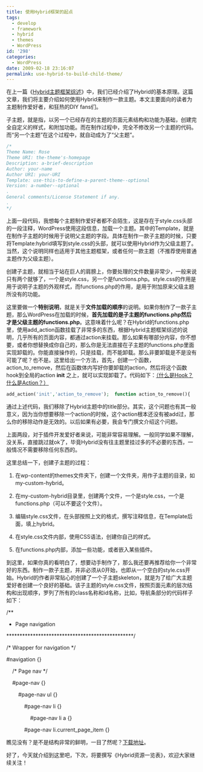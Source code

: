 ```yaml
---
title: 使用Hybrid框架的起点
tags:
  - develop
  - framework
  - hybrid
  - themes
  - WordPress
id: '298'
categories:
  - WordPress
date: 2009-02-18 23:16:07
permalink: use-hybrid-to-build-child-theme/
---
```


在上一篇《[Hybrid主题框架综述](http://blog.charlestang.org/introduction-to-hybrid.htm)》中，我们已经介绍了Hybrid的基本原理。这篇文章，我们将主要介绍如何使用Hybrid来制作一款主题。本文主要面向的读者为主题制作爱好者，和狂热的DIY fans们。
<!-- more -->
子主题，就是指，以另一个已经存在的主题的页面元素结构和功能为基础，创建完全自定义的样式，和附加功能。而在制作过程中，完全不修改另一个主题的代码。而“另一个主题”在这个过程中，就自动成为了“父主题”。

```php
/*   
Theme Name: Rose
Theme URI: the-theme's-homepage
Description: a-brief-description
Author: your-name
Author URI: your-URI
Template: use-this-to-define-a-parent-theme--optional
Version: a-number--optional
.
General comments/License Statement if any.
.
*/
```

上面一段代码，我想每个主题制作爱好者都不会陌生，这是存在于style.css头部的一段注释，WordPress使用这段信息，加载一个主题。其中的Template，就是在制作子主题的时候用于说明父主题的字段。具体在制作一款子主题的时候，只要将Template:hybrid填写到style.css的头部，就可以使用Hybrid作为父级主题了。当然，这个说明同样也适用于其他主题框架，或者任何一款主题（不推荐使用普通主题作为父级主题）。

创建子主题，就相当于站在巨人的肩膀上，你要处理的文件数量非常少，一般来说只有两个就够了，一个是style.css，另一个是functions.php。style.css的作用是用于说明子主题的外观样式，而functions.php的作用，是用于附加原来父级主题所没有的功能。

这里要做一个**特别说明**，就是关于**文件加载的顺序**的说明。如果你制作了一款子主题，那么WordPress在加载的时候，**首先加载的是子主题的functions.php然后才是父级主题的functions.php**。这意味着什么呢？在Hybrid的functions.php里，使用add_action函数挂载了非常多的东西，根据Hybrid主题框架综述的说明，几乎所有的页面内容，都通过action来挂载。那么如果有哪部分内容，你不想要，或者你想替换成你自己的，那么你是无法直接在子主题的functions.php里面实现卸载的。你能直接操作的，只是挂载，而不能卸载。那么非要卸载是不是没有可能了呢？也不是。这里给出一个方法，首先，创建一个函数，action_to_remove，然后在函数体内写好你要卸载的action，然后将这个函数hook到全局的action **init** 之上，就可以实现卸载了。代码如下：[（什么是Hook？什么是Action？）](http://blog.charlestang.org/try-to-explain-hook-in-wp.htm)

```php
add_action('init','action_to_remove');  function action_to_remove(){    remove_action('hybrid_header','hybrid_site_title');  }
```

通过上述代码，我们移除了Hybrid主题中的title部分。其实，这个问题也有其一般意义，因为当你想要移除一个action的时候，这个action根本还没有被add过，那么你的移除动作是无效的。以后如果有必要，我会专门撰文介绍这个问题。

上面两段，对于插件开发爱好者来说，可能非常容易理解。一般同学如果不理解，没关系，直接跳过就ok了，毕竟Hybrid没有往主题里挂过多的不必要的东西，一般情况不需要移除任何东西的。

这里总结一下，创建子主题的过程：

1.  在wp-content的themes文件夹下，创建一个文件夹，用作子主题的目录，如my-custom-hybrid。

2.  在my-custom-hybrid目录里，创建两个文件，一个是style.css，一个是functions.php（可以不要这个文件）。

3.  编辑style.css文件，在头部按照上文的格式，撰写注释信息，在Template后面，填上hybrid。

4.  在style.css文件内部，使用CSS语法，创建你自己的样式。

5.  在functions.php内部，添加一些功能，或者嵌入某些插件。

到这里，如果你真的看明白了，想要动手制作了，那么我还要再推荐给你一个非常好的东西。制作一款子主题，并非必须从0开始，也即从一个空白的style.css开始。Hybrid的作者非常贴心的创建了一个子主题skeleton，就是为了给广大主题爱好者创建一个良好的基础。该子主题的style.css文件，按照页面元素的层次结构和出现顺序，罗列了所有的class名称和id名称，比如，导航条部分的代码样子如下：

/**
  
* Page navigation

  
************************************************/

/* Wrapper for navigation */
  
#navigation {}

    /* Page nav */
  
    #page-nav {}

  
        #page-nav ul {}

  
            #page-nav li {}

  
                #page-nav li a {}

  
            #page-nav li.current_page_item {}

瞧见没有？是不是结构非常的鲜明，一目了然呢？[下载地址](http://themehybrid.com/themes/hybrid)。

好了，今天就介绍到这里吧，下次，将要撰写《Hybrid资源一览表》，欢迎大家继续关注！